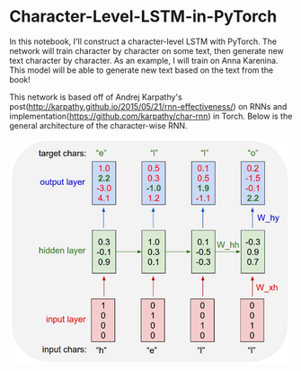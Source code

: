 # Character-Level-LSTM-in-PyTorch

In this notebook, I'll construct a character-level LSTM with PyTorch. The network will train character by character on some text, then generate new text character by character. As an example, I will train on Anna Karenina. This model will be able to generate new text based on the text from the book!

This network is based off of Andrej Karpathy's post(http://karpathy.github.io/2015/05/21/rnn-effectiveness/) on RNNs and implementation(https://github.com/karpathy/char-rnn) in Torch. Below is the general architecture of the character-wise RNN.

<img src="assets/charseq.jpeg" width="500">
